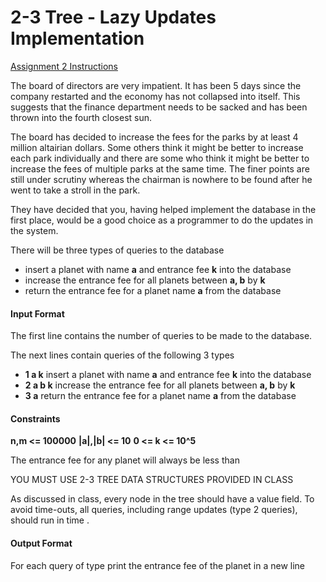 # 2-3 Tree - Lazy Updates Implementation

[Assignment 2 Instructions](https://www.hackerrank.com/contests/basic-algorithms-spring-2020-pa2/challenges/hijacking-the-fees-2)

The board of directors are very impatient. It has been 5 days since the company restarted and the economy has not collapsed into itself. This suggests that the finance department needs to be sacked and has been thrown into the fourth closest sun.

The board has decided to increase the fees for the parks by at least 4 million altairian dollars. Some others think it might be better to increase each park individually and there are some who think it might be better to increase the fees of multiple parks at the same time. The finer points are still under scrutiny whereas the chairman is nowhere to be found after he went to take a stroll in the park.

They have decided that you, having helped implement the database in the first place, would be a good choice as a programmer to do the updates in the system.

There will be three types of queries to the database

-   insert a planet with name **a** and entrance fee **k** into the database
-   increase the entrance fee for all planets between **a, b** by **k**
-   return the entrance fee for a planet name **a** from the database

#### Input Format

The first line contains the number of queries to be made to the database.

The next lines contain queries of the following 3 types

-   **1 a k** insert a planet with name **a** and entrance fee **k** into the database
-   **2 a b k** increase the entrance fee for all planets between **a, b** by **k**
-   **3 a** return the entrance fee for a planet name **a** from the database

#### Constraints

**n,m <= 100000**
**|a|,|b| <= 10**
**0 <= k <= 10^5**

The entrance fee for any planet will always be less than

YOU MUST USE 2-3 TREE DATA STRUCTURES PROVIDED IN CLASS

As discussed in class, every node in the tree should have a value field. To avoid time-outs, all queries, including range updates (type 2 queries), should run in time .

#### Output Format

For each query of type print the entrance fee of the planet in a new line
